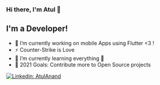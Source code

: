 ### Hi there, I'm Atul 👋

## I'm a Developer!
- 🔭 I’m currently working on mobile Apps using Flutter <3  !
- ⚡ Counter-Strike is Love 
- 🌱 I’m currently learning everything 🤣
- 🥅 2021 Goals: Contribute more to Open Source projects



[![Linkedin: AtulAnand](https://img.shields.io/badge/-AtulAnand-blue?style=flat-square&logo=Linkedin&logoColor=white&link=https://www.linkedin.com/in/atul-anand-9717a8147/)](https://www.linkedin.com/in/atul-anand-9717a8147/)
